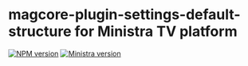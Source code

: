 # magcore-plugin-settings-default-structure for Ministra TV platform

[![NPM version](https://img.shields.io/npm/v/magcore-plugin-settings-default-structure.svg?style=flat-square)](https://www.npmjs.com/package/magcore-plugin-settings-default-structure)
[![Ministra version](https://img.shields.io/badge/Ministra-5.6.0-%23532560.svg?style=flat-square)](https://ministra.com)
